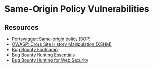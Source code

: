 # Same-Origin Policy Vulnerabilities

## Resources

* [Portswigger: Same-origin policy (SOP)](https://portswigger.net/web-security/cors/same-origin-policy)
* [OWASP: Cross Site History Manipulation (XSHM)](https://owasp.org/www-community/attacks/Cross_Site_History_Manipulation_(XSHM))
* [Bug Bounty Bootcamp](https://nostarch.com/bug-bounty-bootcamp)
* [Bug Bounty Hunting Essentials](https://www.packtpub.com/product/bug-bounty-hunting-essentials/9781788626897)
* [Bug Bounty Hunting for Web Security](https://link.springer.com/book/10.1007/978-1-4842-5391-5)

